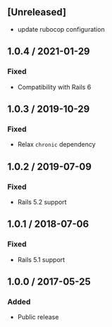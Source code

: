 ## [Unreleased]
* update rubocop configuration

## 1.0.4 / 2021-01-29
### Fixed
* Compatibility with Rails 6

## 1.0.3 / 2019-10-29
### Fixed
* Relax `chronic` dependency

## 1.0.2 / 2019-07-09
### Fixed
* Rails 5.2 support

## 1.0.1 / 2018-07-06
### Fixed
* Rails 5.1 support

## 1.0.0 / 2017-05-25
### Added
* Public release
